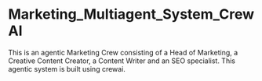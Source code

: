 # Marketing_Multiagent_System_CrewAI

This is an agentic Marketing Crew consisting of a Head of Marketing, a Creative Content Creator, a Content Writer and an SEO specialist. This agentic system is built using crewai.
